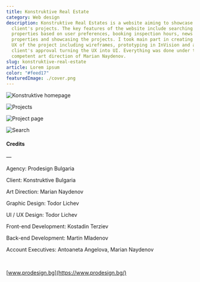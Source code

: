 ```yaml
---
title: Konstruktive Real Estate
category: Web design
description: Konstruktive Real Estates is a website aiming to showcase our
  client's projects. The key features of the website include searching for
  properties based on user preferences, booking inspection hours, news about the
  properties and showcasing the projects. I took main part in creating the whole
  UX of the project including wireframes, prototyping in InVision and after
  client's approval turning the UX into UI. Everything was done under the
  competent art direction of Marian Naydenov.
slug: konstruktive-real-estate
article: Lorem ipsum
color: "#feed17"
featuredImage: ./cover.png
---
```

![Konstruktive homepage](homepage-min.png)

![Projects](projects-min.png)

![Project page](project-available-min.png)

![Search](search-min.png)

#### **Credits**

—

Agency: Prodesign Bulgaria

Client: Konstruktive Bulgaria

Art Direction: Marian Naydenov

Graphic Design: Todor Lichev

UI / UX Design: Todor Lichev 

Front-end Development: Kostadin Terziev

Back-end Development: Martin Mladenov

Account Executives: Antoaneta Angelova, Marian Naydenov

<br/>

[www.prodesign.bg](https://www.prodesign.bg/)